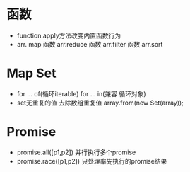 # 函数
- function.apply方法改变内置函数行为
- arr. map 函数 arr.reduce 函数 arr.filter 函数 arr.sort

# Map Set
- for ... of(循环iterable) for ... in(兼容 循环对象)
- set无重复的值 去除数组重复值 array.from(new Set(array));
# Promise
- promise.all([p1,p2]) 并行执行多个promise
- promise.race([p1,p2]) 只处理率先执行的promise结果
